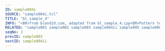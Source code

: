 ```yaml
---
ID: sample004i
SOURCE: "sample004i.tcl"
TITLE: "bl_sample_4"
INFO: "<BR>from blend2d.com, adapted from bl_sample_4.cpp<BR>Pattern textures<BR>Rotation<BR>Animation"
RELATED: "sample001 sample002 sample003 sample004ii sample005 sample006 sample007 sample008 sample010"
seqNo: 3
prevID: sample003
nextID: sample004ii
---
```

